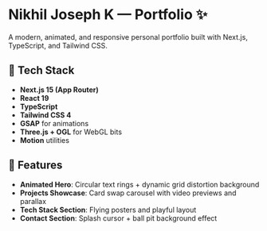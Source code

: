 # Nikhil Joseph K — Portfolio ✨

A modern, animated, and responsive personal portfolio built with Next.js, TypeScript, and Tailwind CSS.

## 🚀 Tech Stack
- **Next.js 15 (App Router)**
- **React 19**
- **TypeScript**
- **Tailwind CSS 4**
- **GSAP** for animations
- **Three.js + OGL** for WebGL bits
- **Motion** utilities

## 🌟 Features
- **Animated Hero**: Circular text rings + dynamic grid distortion background
- **Projects Showcase**: Card swap carousel with video previews and parallax
- **Tech Stack Section**: Flying posters and playful layout
- **Contact Section**: Splash cursor + ball pit background effect
